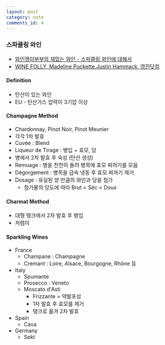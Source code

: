 ```yaml
---
layout: post
category: note
comments_id: 4
---
```


### 스파클링 와인
* [와인쟁이부부의 재밌는 와인 - 스파클링 와인에 대해서](https://audioclip.naver.com/channels/480/clips/32)
* [WINE FOLLY, Madeline Puckette,Justin Hammack, 영진닷컴](https://www.aladin.co.kr/shop/wproduct.aspx?ItemId=222674009)

#### Definition
  * 탄산이 있는 와인
  * EU - 탄산가스 압력이 3기압 이상

#### Champagne Method
  * Chardonnay, Pinot Noir, Pinot Meunier 
  * 각각 1차 발효
  * Cuvée : Blend
  * Liqueur de Tirage : 병입 + 효모, 당
  * 병에서 2차 발효 후 숙성 (탄산 생성)
  * Remuage : 병을 천천히 돌려 병목에 효모 찌꺼기를 모음
  * Dégorgement : 병목을 급속 냉동 후 효모 찌꺼기 제거
  * Dosage : 유실된 양 만큼의 와인과 당을 첨가
    * 첨가물의 당도에 따라 Brut < Séc < Doux

#### Charmat Method
  * 대형 탱크에서 2차 발효 후 병입
  * 저렴이
  
#### Sparkling Wines
  * France
    * Champane : Champagne
    * Cremant : Loire, Alsace, Bourgogne, Rhône 등
  * Italy
    * Spumante
    * Prosecco : Veneto
    * Moscato d'Asti
      * Frizzante = 약발포성
      * 1차 발효 후 효모를 제거
      * 탱크로 옮겨 2차 발효
  * Spain
    * Cava
  * Germany
    * Sekt